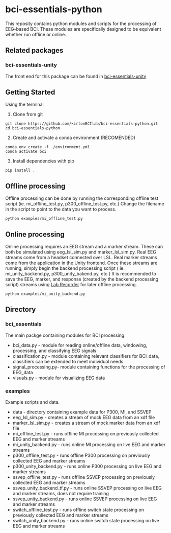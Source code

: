 # bci-essentials-python
This reposity contains python modules and scripts for the processing of EEG-based BCI. 
These modules are specifically designed to be equivalent whether run offline or online.


## Related packages
### bci-essentials-unity
The front end for this package can be found in [bci-essentials-unity](https://www.github.com/kirtonBCIlab/bci-essentials-unity)

## Getting Started

Using the terminal
1. Clone from git
```
git clone https://github.com/kirtonBCIlab/bci-essentials-python.git
cd bci-essentials-python
```

2. Create and activate a conda environment (RECOMENDED)
```
conda env create -f ./environment.yml
conda activate bci
```

3. Install dependencies with pip
```
pip install .
```


## Offline processing
Offline processing can be done by running the corresponding offline test script (ie. mi_offline_test.py, p300_offline_test.py, etc.)
Change the filename in the script to point to the data you want to process.
```
python examples/mi_offline_test.py
```

## Online processing
Online processing requires an EEG stream and a marker stream. These can both be simulated using eeg_lsl_sim.py and marker_lsl_sim.py.
Real EEG streams come from a headset connected over LSL. Real marker streams come from the application in the Unity frontend.
Once these streams are running, simply begin the backend processing script ( ie. mi_unity_backend.py, p300_unity_bakend.py, etc.)
It is recommended to save the EEG, marker, and response (created by the backend processing script) streams using 
[Lab Recorder](https://github.com/labstreaminglayer/App-LabRecorder) for later offline processing.
```
python examples/mi_unity_backend.py
```

## Directory
### bci_essentials
The main packge containing modules for BCI processing.
- bci_data.py         -   module for reading online/offline data, windowing, processing, and classifying EEG signals
- classification.py   -   module containing relevant classifiers for BCI_data, classifiers can be extended to meet individual needs
- signal_processing.py-   module containing functions for the processing of EEG_data
- visuals.py          -   module for visualizing EEG data

### examples
Example scripts and data.
- data                        -   directory containing example data for P300, MI, and SSVEP
- eeg_lsl_sim.py              -   creates a stream of mock EEG data from an xdf file
- marker_lsl_sim.py           -   creates a stream of mock marker data from an xdf file
- mi_offline_test.py          -   runs offline MI processing on previously collected EEG and marker streams
- mi_unity_backend.py         -   runs online MI processing on live EEG and marker streams
- p300_offline_test.py        -   runs offline P300 processing on previously collected EEG and marker streams
- p300_unity_backend.py       -   runs online P300 processing on live EEG and marker streams
- ssvep_offline_test.py       -   runs offline SSVEP processing on previously collected EEG and marker streams
- ssvep_unity_backend_tf.py   -   runs online SSVEP processing on live EEG and marker streams, does not require training
- ssvep_unity_backend.py      -   runs online SSVEP processing on live EEG and marker streams
- switch_offline_test.py      -   runs offline switch state processing on previously collected EEG and marker streams
- switch_unity_backend.py     -   runs online switch state processing on live EEG and marker streams


